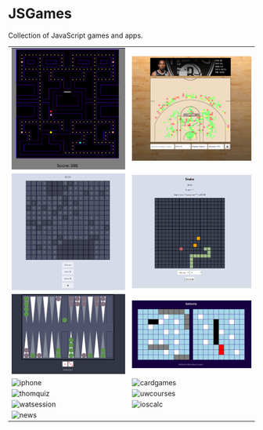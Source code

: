 # JSGames
Collection of JavaScript games and apps.

|     |     |
| --- | --- |
| ![pacman](pacman/pacman.png) | ![shotcharts](shot-charts/example.png) |
| ![minesweeper](minesweeper/minesweeper.png) | ![snake](snake/screenshot.png) |
| ![backgammon](backgammon/backgammon.png) | ![battleship](battleship/battleship.png) |
| ![iphone](https://user-images.githubusercontent.com/35535783/65541901-24052880-dedc-11e9-8cbe-0d98f063c005.PNG) | ![cardgames](https://user-images.githubusercontent.com/35535783/56823020-c5e6f300-6820-11e9-94e6-7f837d1f3ada.png) |
| ![thomquiz](https://user-images.githubusercontent.com/35535783/55174455-d9386d00-5153-11e9-9497-9b2db091b274.png) | ![uwcourses](https://user-images.githubusercontent.com/35535783/68446911-21207780-01ac-11ea-9595-6726fbc9202c.png) |
| ![watsession](https://user-images.githubusercontent.com/35535783/55108432-fc0e4700-50a9-11e9-855d-b2ccb9e68deb.png) | ![ioscalc](https://user-images.githubusercontent.com/35535783/56828393-31d05800-682f-11e9-8df9-9e3249bdcd15.png) |
| ![news](https://user-images.githubusercontent.com/35535783/55108289-b05b9d80-50a9-11e9-97fb-c0161261d8bc.png) |
